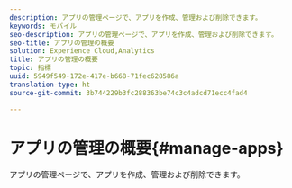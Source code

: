 ```yaml
---
description: アプリの管理ページで、アプリを作成、管理および削除できます。
keywords: モバイル
seo-description: アプリの管理ページで、アプリを作成、管理および削除できます。
seo-title: アプリの管理の概要
solution: Experience Cloud,Analytics
title: アプリの管理の概要
topic: 指標
uuid: 5949f549-172e-417e-b668-71fec628586a
translation-type: ht
source-git-commit: 3b744229b3fc288363be74c3c4adcd71ecc4fad4

---
```



# アプリの管理の概要{#manage-apps}

アプリの管理ページで、アプリを作成、管理および削除できます。
